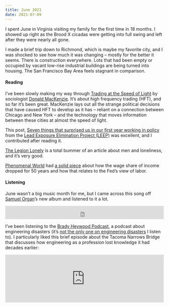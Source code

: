 ```yaml
---
title: June 2021
date: 2021-07-09
---
```


I spent June in Virginia visiting my family for the first time in 18 months. I showed up right as the Brood X cicadas were getting into full swing and left after they were nearly all gone.

I made a brief trip down to Richmond, which is maybe my favorite city, and I was shocked to see how much it was changing – mostly for the better it seems. There is construction everywhere. Lots that had been empty or occupied by vacant low-rise industrial buildings are being turned into housing. The San Francisco Bay Area feels stagnant in comparison.

#### Reading

I’ve been slowly making my way through [Trading at the Speed of Light](https://press.princeton.edu/books/hardcover/9780691211381/trading-at-the-speed-of-light) by sociologist [Donald MacKenzie](https://www.sps.ed.ac.uk/staff/donald-mackenzie). It’s about high frequency trading (HFT), and so far it’s been great. MacKenzie lays out all the strange political decisions that have caused HFT to develop as it has – reliant on a connection between Chicago and New York – and the technology that moves information between these cities at almost the speed of light.

This post, [Seven things that surprised us in our first year working in policy](https://forum.effectivealtruism.org/posts/ErKzbKWnQMwvzRX4m/seven-things-that-surprised-us-in-our-first-year-working-in)  from the [Lead Exposure Elimination Project (LEEP)](https://leadelimination.org/) was excellent, and I contributed after reading it.

[The Legion Lonely](https://hazlitt.net/longreads/legion-lonely) is a total bummer of an article about men and loneliness, and it’s very good.

[Phenomenal World](https://phenomenalworld.org/analysis/wage-share) had [a solid piece](https://phenomenalworld.org/analysis/wage-share) about how the wage share of income dropped for 50 years and how that relates to the Fed’s view of labor.

#### Listening

June wasn’t a big music month for me, but I came across this song off [Samuel Organ](https://samuelorgan.bandcamp.com/)’s new album and listened to it a lot.

<iframe class="bandcamp-player" style="border: 0; width: 100%; height: 42px;" src="https://bandcamp.com/EmbeddedPlayer/album=564864311/size=small/bgcol=ffffff/linkcol=0687f5/track=1679718034/transparent=true/" seamless><a href="https://samuelorgan.bandcamp.com/album/a-safe-place-in-cyberspace">A Safe Place In Cyberspace by Samuel Organ</a></iframe>

I’ve been listening to the [Brady Heywood Podcast](https://www.bradyheywood.com.au/podcasts/), a podcast about engineering disasters (it’s [not the only one on engineering disasters](https://www.youtube.com/channel/UCPxHg4192hLDpTI2w7F9rPg) I listen to). I particularly liked this brief episode about the Tacoma Narrows Bridge that discusses how engineering as a profession lost knowledge it had decades earlier:

<iframe class="bandcamp-player" src="https://open.spotify.com/embed/episode/5QU8gTO75kxI1j53ccCuyM" width="100%" height="152" frameBorder="0" allowtransparency="true" allow="encrypted-media"></iframe>
